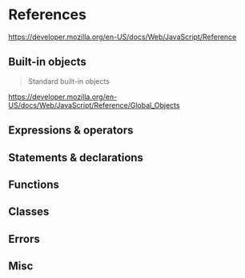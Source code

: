 # References

https://developer.mozilla.org/en-US/docs/Web/JavaScript/Reference

## Built-in objects

> Standard built-in objects

https://developer.mozilla.org/en-US/docs/Web/JavaScript/Reference/Global_Objects

## Expressions & operators

## Statements & declarations

## Functions

## Classes

## Errors

## Misc
